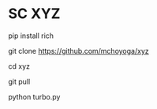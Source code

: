 # SC XYZ


pip install rich

git clone https://github.com/mchoyoga/xyz

cd xyz

git pull

python turbo.py
